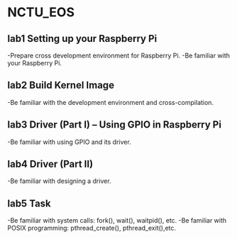 # NCTU_EOS
## lab1 Setting up your Raspberry Pi
-Prepare cross development environment for Raspberry Pi.
-Be familiar with your Raspberry Pi.
## lab2 Build Kernel Image
-Be familiar with the development environment and cross-compilation.
## lab3 Driver (Part I) – Using GPIO in Raspberry Pi
-Be familiar with using GPIO and its driver.
## lab4 Driver (Part II)
-Be familiar with designing a driver.
## lab5 Task
-Be familiar with system calls: fork(), wait(), waitpid(), etc.
-Be familiar with POSIX programming: pthread_create(), pthread_exit(),etc.
